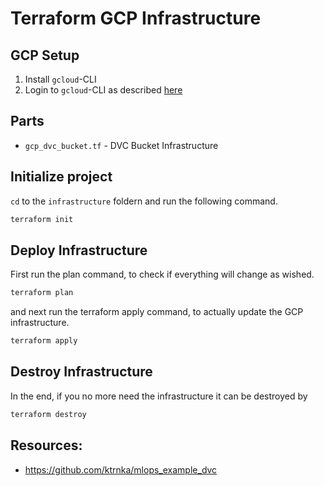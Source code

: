 # Terraform GCP Infrastructure

## GCP Setup
1. Install `gcloud`-CLI
2. Login to `gcloud`-CLI as described [here](https://dvc.org/doc/user-guide/data-management/remote-storage/google-cloud-storage)

## Parts
- `gcp_dvc_bucket.tf` - DVC Bucket Infrastructure

## Initialize project
`cd` to the `infrastructure` foldern and run the following command.
```bash
terraform init
```

## Deploy Infrastructure
First run the plan command, to check if everything will change as wished.

```bash
terraform plan
```

and next run the terraform apply command, to actually update the GCP infrastructure.

```bash
terraform apply
```

## Destroy Infrastructure
In the end, if you no more need the infrastructure it can be destroyed by
```bash
terraform destroy
```


## Resources:
- https://github.com/ktrnka/mlops_example_dvc